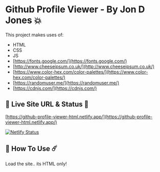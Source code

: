 # Github Profile Viewer - By Jon D Jones 💥

This project makes uses of:

- HTML
- CSS
- JS
- [https://fonts.google.com/](https://fonts.google.com/)
- [http://www.cheeseipsum.co.uk/](http://www.cheeseipsum.co.uk/)
- [https://www.color-hex.com/color-palettes/](https://www.color-hex.com/color-palettes/)
- [https://randomuser.me/](https://randomuser.me/)
- [https://cdnjs.com/](https://cdnjs.com/)

## 👻 Live Site URL & Status 👺

[https://github-profile-viewer-html.netlify.app/](https://github-profile-viewer-html.netlify.app/)

[![Netlify Status](https://api.netlify.com/api/v1/badges/a197784b-bef8-49df-b4a5-0b8aefef35f6/deploy-status)](https://app.netlify.com/sites/github-profile-viewer-html/deploys)

## 👾 How To Use ☄️

Load the site.. its HTML only!

